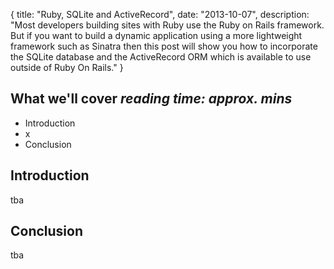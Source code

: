 {
  title: "Ruby, SQLite and ActiveRecord",
  date:  "2013-10-07",
  description: "Most developers building sites with Ruby use the Ruby on Rails framework. But if you want to build a dynamic application using a more lightweight framework such as Sinatra then this post will show you how to incorporate the SQLite database and the ActiveRecord ORM which is available to use outside of Ruby On Rails."
}

## What we'll cover *reading time: approx. mins*

- Introduction
- x
- Conclusion

## Introduction

tba

## Conclusion

tba